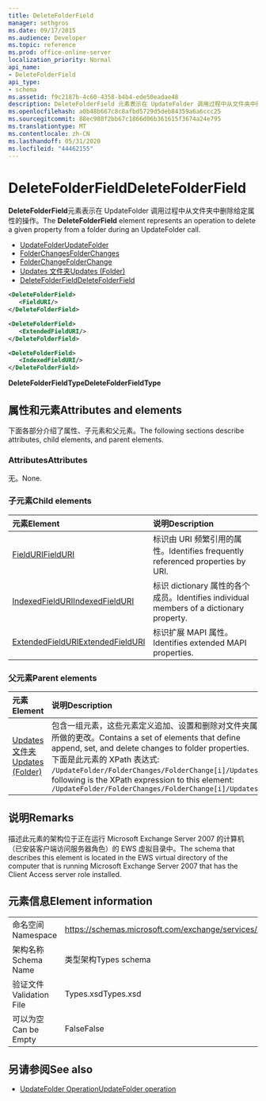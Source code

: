 ```yaml
---
title: DeleteFolderField
manager: sethgros
ms.date: 09/17/2015
ms.audience: Developer
ms.topic: reference
ms.prod: office-online-server
localization_priority: Normal
api_name:
- DeleteFolderField
api_type:
- schema
ms.assetid: f9c2187b-4c60-4358-b4b4-ede50eadae48
description: DeleteFolderField 元素表示在 UpdateFolder 调用过程中从文件夹中删除给定属性的操作。
ms.openlocfilehash: a0b48b667c8c8afbd5729d5deb84359a6a6ccc25
ms.sourcegitcommit: 88ec988f2bb67c1866d06b361615f3674a24e795
ms.translationtype: MT
ms.contentlocale: zh-CN
ms.lasthandoff: 05/31/2020
ms.locfileid: "44462155"
---
```

# <a name="deletefolderfield"></a><span data-ttu-id="df88d-103">DeleteFolderField</span><span class="sxs-lookup"><span data-stu-id="df88d-103">DeleteFolderField</span></span>

<span data-ttu-id="df88d-104">**DeleteFolderField**元素表示在 UpdateFolder 调用过程中从文件夹中删除给定属性的操作。</span><span class="sxs-lookup"><span data-stu-id="df88d-104">The **DeleteFolderField** element represents an operation to delete a given property from a folder during an UpdateFolder call.</span></span> 
  
- [<span data-ttu-id="df88d-105">UpdateFolder</span><span class="sxs-lookup"><span data-stu-id="df88d-105">UpdateFolder</span></span>](updatefolder.md) 
- [<span data-ttu-id="df88d-106">FolderChanges</span><span class="sxs-lookup"><span data-stu-id="df88d-106">FolderChanges</span></span>](folderchanges.md)  
- [<span data-ttu-id="df88d-107">FolderChange</span><span class="sxs-lookup"><span data-stu-id="df88d-107">FolderChange</span></span>](folderchange.md)  
- [<span data-ttu-id="df88d-108">Updates 文件夹</span><span class="sxs-lookup"><span data-stu-id="df88d-108">Updates (Folder)</span></span>](updates-folder.md) 
- [<span data-ttu-id="df88d-109">DeleteFolderField</span><span class="sxs-lookup"><span data-stu-id="df88d-109">DeleteFolderField</span></span>](deletefolderfield.md)
  
```xml
<DeleteFolderField>
   <FieldURI/>
</DeleteFolderField>
```

```xml
<DeleteFolderField>
   <ExtendedFieldURI/>
</DeleteFolderField>
```

```xml
<DeleteFolderField>
   <IndexedFieldURI/>
</DeleteFolderField>
```

<span data-ttu-id="df88d-110">**DeleteFolderFieldType**</span><span class="sxs-lookup"><span data-stu-id="df88d-110">**DeleteFolderFieldType**</span></span>

## <a name="attributes-and-elements"></a><span data-ttu-id="df88d-111">属性和元素</span><span class="sxs-lookup"><span data-stu-id="df88d-111">Attributes and elements</span></span>

<span data-ttu-id="df88d-112">下面各部分介绍了属性、子元素和父元素。</span><span class="sxs-lookup"><span data-stu-id="df88d-112">The following sections describe attributes, child elements, and parent elements.</span></span>
  
### <a name="attributes"></a><span data-ttu-id="df88d-113">Attributes</span><span class="sxs-lookup"><span data-stu-id="df88d-113">Attributes</span></span>

<span data-ttu-id="df88d-114">无。</span><span class="sxs-lookup"><span data-stu-id="df88d-114">None.</span></span>
  
### <a name="child-elements"></a><span data-ttu-id="df88d-115">子元素</span><span class="sxs-lookup"><span data-stu-id="df88d-115">Child elements</span></span>

|<span data-ttu-id="df88d-116">**元素**</span><span class="sxs-lookup"><span data-stu-id="df88d-116">**Element**</span></span>|<span data-ttu-id="df88d-117">**说明**</span><span class="sxs-lookup"><span data-stu-id="df88d-117">**Description**</span></span>|
|:-----|:-----|
|[<span data-ttu-id="df88d-118">FieldURI</span><span class="sxs-lookup"><span data-stu-id="df88d-118">FieldURI</span></span>](fielduri.md) <br/> |<span data-ttu-id="df88d-119">标识由 URI 频繁引用的属性。</span><span class="sxs-lookup"><span data-stu-id="df88d-119">Identifies frequently referenced properties by URI.</span></span>  <br/> |
|[<span data-ttu-id="df88d-120">IndexedFieldURI</span><span class="sxs-lookup"><span data-stu-id="df88d-120">IndexedFieldURI</span></span>](indexedfielduri.md) <br/> |<span data-ttu-id="df88d-121">标识 dictionary 属性的各个成员。</span><span class="sxs-lookup"><span data-stu-id="df88d-121">Identifies individual members of a dictionary property.</span></span>  <br/> |
|[<span data-ttu-id="df88d-122">ExtendedFieldURI</span><span class="sxs-lookup"><span data-stu-id="df88d-122">ExtendedFieldURI</span></span>](extendedfielduri.md) <br/> |<span data-ttu-id="df88d-123">标识扩展 MAPI 属性。</span><span class="sxs-lookup"><span data-stu-id="df88d-123">Identifies extended MAPI properties.</span></span>  <br/> |
   
### <a name="parent-elements"></a><span data-ttu-id="df88d-124">父元素</span><span class="sxs-lookup"><span data-stu-id="df88d-124">Parent elements</span></span>

|<span data-ttu-id="df88d-125">**元素**</span><span class="sxs-lookup"><span data-stu-id="df88d-125">**Element**</span></span>|<span data-ttu-id="df88d-126">**说明**</span><span class="sxs-lookup"><span data-stu-id="df88d-126">**Description**</span></span>|
|:-----|:-----|
|[<span data-ttu-id="df88d-127">Updates 文件夹</span><span class="sxs-lookup"><span data-stu-id="df88d-127">Updates (Folder)</span></span>](updates-folder.md) <br/> |<span data-ttu-id="df88d-128">包含一组元素，这些元素定义追加、设置和删除对文件夹属性所做的更改。</span><span class="sxs-lookup"><span data-stu-id="df88d-128">Contains a set of elements that define append, set, and delete changes to folder properties.</span></span>  <br/> <span data-ttu-id="df88d-129">下面是此元素的 XPath 表达式:  `/UpdateFolder/FolderChanges/FolderChange[i]/Updates`</span><span class="sxs-lookup"><span data-stu-id="df88d-129">The following is the XPath expression to this element:  `/UpdateFolder/FolderChanges/FolderChange[i]/Updates`</span></span> <br/> |
   
## <a name="remarks"></a><span data-ttu-id="df88d-130">说明</span><span class="sxs-lookup"><span data-stu-id="df88d-130">Remarks</span></span>

<span data-ttu-id="df88d-131">描述此元素的架构位于正在运行 Microsoft Exchange Server 2007 的计算机（已安装客户端访问服务器角色）的 EWS 虚拟目录中。</span><span class="sxs-lookup"><span data-stu-id="df88d-131">The schema that describes this element is located in the EWS virtual directory of the computer that is running Microsoft Exchange Server 2007 that has the Client Access server role installed.</span></span>
  
## <a name="element-information"></a><span data-ttu-id="df88d-132">元素信息</span><span class="sxs-lookup"><span data-stu-id="df88d-132">Element information</span></span>

|||
|:-----|:-----|
|<span data-ttu-id="df88d-133">命名空间</span><span class="sxs-lookup"><span data-stu-id="df88d-133">Namespace</span></span>  <br/> |https://schemas.microsoft.com/exchange/services/2006/types  <br/> |
|<span data-ttu-id="df88d-134">架构名称</span><span class="sxs-lookup"><span data-stu-id="df88d-134">Schema Name</span></span>  <br/> |<span data-ttu-id="df88d-135">类型架构</span><span class="sxs-lookup"><span data-stu-id="df88d-135">Types schema</span></span>  <br/> |
|<span data-ttu-id="df88d-136">验证文件</span><span class="sxs-lookup"><span data-stu-id="df88d-136">Validation File</span></span>  <br/> |<span data-ttu-id="df88d-137">Types.xsd</span><span class="sxs-lookup"><span data-stu-id="df88d-137">Types.xsd</span></span>  <br/> |
|<span data-ttu-id="df88d-138">可以为空</span><span class="sxs-lookup"><span data-stu-id="df88d-138">Can be Empty</span></span>  <br/> |<span data-ttu-id="df88d-139">False</span><span class="sxs-lookup"><span data-stu-id="df88d-139">False</span></span>  <br/> |
   
## <a name="see-also"></a><span data-ttu-id="df88d-140">另请参阅</span><span class="sxs-lookup"><span data-stu-id="df88d-140">See also</span></span>

- [<span data-ttu-id="df88d-141">UpdateFolder Operation</span><span class="sxs-lookup"><span data-stu-id="df88d-141">UpdateFolder operation</span></span>](updatefolder-operation.md)

